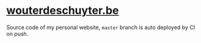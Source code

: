 # [wouterdeschuyter.be](http://wouterdeschuyter.be)

Source code of my personal website, `master` branch is auto deployed by CI on push.
